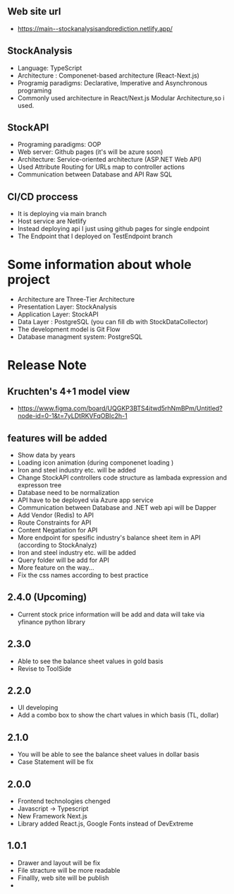 ## Web site url 
- https://main--stockanalysisandprediction.netlify.app/

## StockAnalysis
- Language: TypeScript
- Architecture : Componenet-based architecture (React-Next.js)
- Programig paradigms: Declarative, Imperative and Asynchronous  programing
- Commonly used architecture in React/Next.js Modular Architecture,so i used.

## StockAPI
- Programing paradigms: OOP
- Web server: Github pages (it's will be azure soon)
- Architecture: Service-oriented architecture (ASP.NET Web API)
- Used Attribute Routing for URLs map to controller actions
- Communication between Database and API Raw SQL

## CI/CD proccess
- It is deploying via main branch
- Host service are Netlify
- Instead deploying api I just using github pages for single endpoint
- The Endpoint that I deployed on TestEndpoint branch

# Some information about whole project
- Architecture are Three-Tier Architecture
- Presentation Layer: StockAnalysis
- Application Layer: StockAPI
- Data Layer : PostgreSQL (you can fill db with StockDataCollector)
- The development model is Git Flow
- Database managment system: PostgreSQL

# Release Note

## Kruchten's 4+1 model view
- https://www.figma.com/board/UQGKP3BTS4itwd5rhNmBPm/Untitled?node-id=0-1&t=7yLDtRKVFqOBIc2h-1

## features will be added
- Show data by years
- Loading icon animation (during componenet loading )
- Iron and steel industry etc. will be added
- Change StockAPI controllers code structure as lambada expression and expresson tree
- Database need to be normalization 
- API have to be deployed via Azure app service
- Communication between Database and .NET web api will be Dapper
- Add Vendor (Redis) to API
- Route Constraints for API
- Content Negatiation for API
- More endpoint for spesific industry's balance sheet item in API (according to StockAnalyz)
- Iron and steel industry etc. will be added
- Query folder will be add for API
- More feature on the way...
- Fix the css names according to best practice

## 2.4.0 (Upcoming)
- Current stock price information will be add and data will take via yfinance python library

## 2.3.0 
- Able to see the balance sheet values in gold basis
- Revise to ToolSide

## 2.2.0 
- UI developing
- Add a combo box to show the chart values ​​in which basis (TL, dollar)

## 2.1.0 
- You will be able to see the balance sheet values ​​in dollar basis
- Case Statement will be fix

## 2.0.0
- Frontend technologies chenged
- Javascript -> Typescript
- New Framework Next.js 
- Library added React.js, Google Fonts instead of DevExtreme

## 1.0.1
- Drawer and layout will be fix
- File stracture will be more readable
- Finallly, web site will be publish
- 


